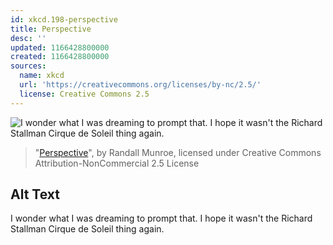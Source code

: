 ```yaml
---
id: xkcd.198-perspective
title: Perspective
desc: ''
updated: 1166428800000
created: 1166428800000
sources:
  name: xkcd
  url: 'https://creativecommons.org/licenses/by-nc/2.5/'
  license: Creative Commons 2.5
---
```

![I wonder what I was dreaming to prompt that.  I hope it wasn't the Richard Stallman Cirque de Soleil thing again.](https://imgs.xkcd.com/comics/perspective.png)
> "[Perspective](https://xkcd.com/198/)", by Randall Munroe, licensed under Creative Commons Attribution-NonCommercial 2.5 License

## Alt Text
I wonder what I was dreaming to prompt that.  I hope it wasn't the Richard Stallman Cirque de Soleil thing again.
